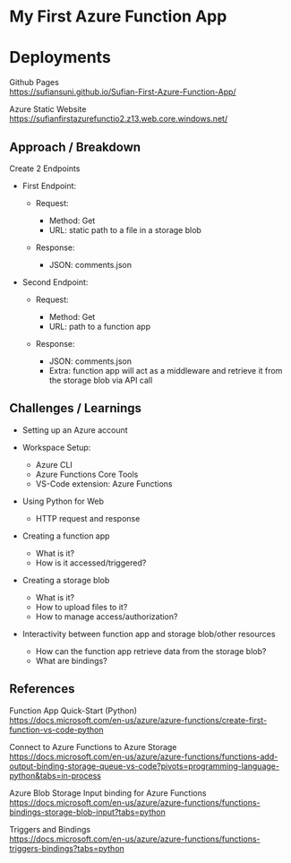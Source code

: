 # My First Azure Function App

# Deployments
Github Pages  
https://sufiansuni.github.io/Sufian-First-Azure-Function-App/  

Azure Static Website  
https://sufianfirstazurefunctio2.z13.web.core.windows.net/


## Approach / Breakdown
Create 2 Endpoints
- First Endpoint: 
  - Request:
    - Method: Get
    - URL: static path to a file in a storage blob
    
  - Response:
    - JSON: comments.json

- Second Endpoint:
  - Request:
    - Method: Get
    - URL: path to a function app

  - Response: 
    - JSON: comments.json
    - Extra: function app will act as a middleware and retrieve it from the storage blob via API call



## Challenges / Learnings
- Setting up an Azure account

- Workspace Setup: 
  - Azure CLI
  - Azure Functions Core Tools
  - VS-Code extension: Azure Functions

- Using Python for Web
  - HTTP request and response

- Creating a function app
  - What is it?
  - How is it accessed/triggered?

- Creating a storage blob
  - What is it?
  - How to upload files to it?
  - How to manage access/authorization?

- Interactivity between function app and storage blob/other resources
  - How can the function app retrieve data from the storage blob?
  - What are bindings?



## References
Function App Quick-Start (Python)  
https://docs.microsoft.com/en-us/azure/azure-functions/create-first-function-vs-code-python

Connect to Azure Functions to Azure Storage  
https://docs.microsoft.com/en-us/azure/azure-functions/functions-add-output-binding-storage-queue-vs-code?pivots=programming-language-python&tabs=in-process

Azure Blob Storage Input binding for Azure Functions  
https://docs.microsoft.com/en-us/azure/azure-functions/functions-bindings-storage-blob-input?tabs=python

Triggers and Bindings  
https://docs.microsoft.com/en-us/azure/azure-functions/functions-triggers-bindings?tabs=python
